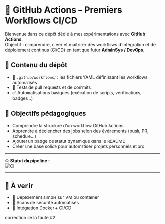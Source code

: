 # 🤖 GitHub Actions – Premiers Workflows CI/CD

Bienvenue dans ce dépôt dédié à mes expérimentations avec **GitHub Actions**.  
Objectif : comprendre, créer et maîtriser des workflows d'intégration et de déploiement continus (CI/CD) en tant que futur **AdminSys / DevOps**.

## 🚀 Contenu du dépôt

- 📁 `.github/workflows/` : les fichiers YAML définissant les workflows automatisés
- 🧪 Tests de pull requests et de commits
- ✅ Automatisations basiques (exécution de scripts, vérifications, badges...)

## 🎯 Objectifs pédagogiques

- Comprendre la structure d’un workflow GitHub Actions
- Apprendre à déclencher des jobs selon des événements (push, PR, schedule…)
- Ajouter un badge de statut dynamique dans le README
- Créer une base solide pour automatiser projets personnels et pro

---

⚙️ **Statut du pipeline :**  
![CI](https://github.com/loicpgs/github-actions/actions/workflows/ci.yml/badge.svg)

---

## 📌 À venir

- 🚧 Déploiement simple sur VM ou container
- 🔐 Scans de sécurité automatisés
- 🐳 Intégration Docker + CI/CD

correction de la faute #2